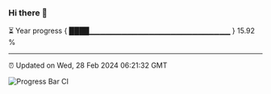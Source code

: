 ### Hi there 👋

⏳ Year progress { ████▁▁▁▁▁▁▁▁▁▁▁▁▁▁▁▁▁▁▁▁▁▁▁▁▁▁ } 15.92 %

---

⏰ Updated on Wed, 28 Feb 2024 06:21:32 GMT

![Progress Bar CI](https://github.com/ZhaoGui/ZhaoGui/workflows/Progress%20Bar%20CI/badge.svg)
